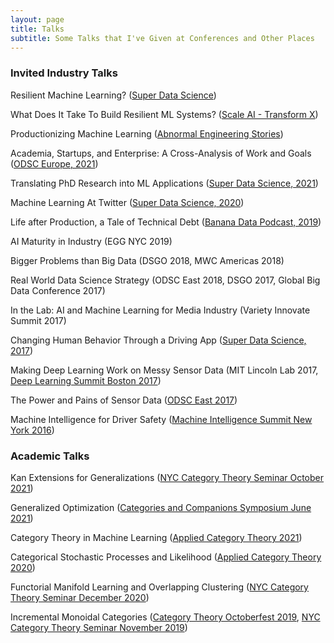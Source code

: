 ```yaml
---
layout: page
title: Talks
subtitle: Some Talks that I've Given at Conferences and Other Places
---
```

<script>
  (function(i,s,o,g,r,a,m){i['GoogleAnalyticsObject']=r;i[r]=i[r]||function(){
  (i[r].q=i[r].q||[]).push(arguments)},i[r].l=1*new Date();a=s.createElement(o),
  m=s.getElementsByTagName(o)[0];a.async=1;a.src=g;m.parentNode.insertBefore(a,m)
  })(window,document,'script','https://www.google-analytics.com/analytics.js','ga');

  ga('create', 'UA-82391879-1', 'auto');
  ga('send', 'pageview');

</script>

### Invited Industry Talks


Resilient Machine Learning? ([Super Data Science](https://www.superdatascience.com/podcast/resilient-machine-learning))


What Does It Take To Build Resilient ML Systems? ([Scale AI - Transform X](https://exchange.scale.com/home/events/scale-transformx-2022))



Productionizing Machine Learning ([Abnormal Engineering Stories](https://abnormalsecurity.com/blog/engineering-stories-productionizing-machine-learning))

Academia, Startups, and Enterprise: A Cross-Analysis of Work and Goals ([ODSC Europe, 2021](https://app.aiplus.training/courses/odsc-europe-2021-talks))

Translating PhD Research into ML Applications ([Super Data Science, 2021](www.superdatascience.com/451))

Machine Learning At Twitter ([Super Data Science, 2020](https://www.superdatascience.com/podcast/machine-learning-at-twitter))

Life after Production, a Tale of Technical Debt ([Banana Data Podcast, 2019](https://www.buzzsprout.com/300035/2082846))

AI Maturity in Industry (EGG NYC 2019)

Bigger Problems than Big Data (DSGO 2018, MWC Americas 2018)

Real World Data Science Strategy (ODSC East 2018, DSGO 2017, Global Big Data Conference 2017)

In the Lab: AI and Machine Learning for Media Industry (Variety Innovate Summit 2017)

Changing Human Behavior Through a Driving App ([Super Data Science, 2017](https://soundcloud.com/superdatascience/sds-059-changing-human-behaviour-through-a-driving-app))

Making Deep Learning Work on Messy Sensor Data (MIT Lincoln Lab 2017, [Deep Learning Summit Boston 2017](https://www.youtube.com/watch?v=3Focs88C-so))

The Power and Pains of Sensor Data ([ODSC East 2017](https://www.youtube.com/watch?list=PLB2SCq-tZtVkquR6O15BtcOdfZotXV5y_&v=1QuqOIFsaj4))

Machine Intelligence for Driver Safety ([Machine Intelligence Summit New York 2016](https://www.youtube.com/watch?v=DIPY-RhgeTA))


### Academic Talks


Kan Extensions for Generalizations ([NYC Category Theory Seminar October 2021](https://www.youtube.com/watch?v=Q4dzDcYfsfA))


Generalized Optimization ([Categories and Companions Symposium June 2021](https://www.youtube.com/watch?v=oHetgCx-5lY&list=PLWe3D9XTd7q38yfgRm77hcTIrZFhV3rzH))


Category Theory in Machine Learning ([Applied Category Theory 2021](https://youtu.be/1NHBexWYgkU?t=2360))


Categorical Stochastic Processes and Likelihood ([Applied Category Theory 2020](https://www.youtube.com/watch?v=OrCo-TJddQA))


Functorial Manifold Learning and Overlapping Clustering ([NYC Category Theory Seminar December 2020](https://www.youtube.com/watch?v=m9uSslcHjTQ))

Incremental Monoidal Categories ([Category Theory Octoberfest 2019](https://ct-octoberfest.github.io/), [NYC Category Theory Seminar November 2019](http://www.sci.brooklyn.cuny.edu/~noson/CTseminar.html))


